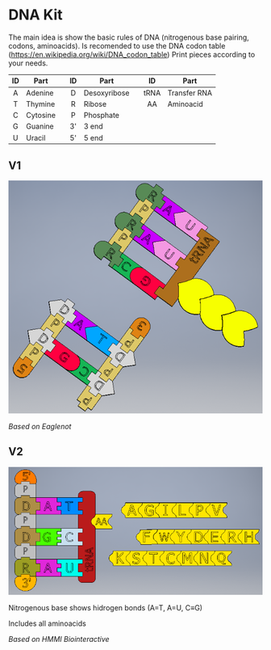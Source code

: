 # DNA Kit

The main idea is show the basic rules of DNA (nitrogenous base pairing, codons, aminoacids). 
Is recomended to use the DNA codon table (https://en.wikipedia.org/wiki/DNA_codon_table) 
Print pieces according to your needs.



| ID      | Part          |      | ID      | Part          |      | ID      | Part |      
| :-----: | ------------- |------| :-----: | ------------- |------|:-----: | ------------- |
| A       | Adenine       |      | D       | Desoxyribose |      | tRNA    | Transfer RNA  |
| T       | Thymine       |      | R       | Ribose        |      |AA       | Aminoacid     |
| C       | Cytosine      |      | P       | Phosphate     |      
| G       | Guanine       |      | 3'      | 3 end         |
| U       | Uracil        |      | 5'      | 5 end         |
      



## V1
![DNA](https://github.com/Curedbio/3D-Printer/blob/master/DNA/DNA%20kit.png)

_Based on Eaglenot_

## V2
![DNA](https://github.com/Curedbio/3D-Printer/blob/master/DNA/ADN_AA_V2.png)

Nitrogenous base shows hidrogen bonds (A=T, A=U, C≡G)

Includes all aminoacids

_Based on HMMI Biointeractive_

